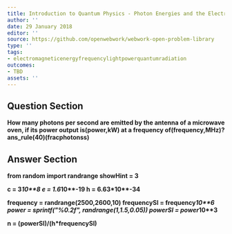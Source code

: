 ```yaml
---
title: Introduction to Quantum Physics - Photon Energies and the Electromagnetic Spectrum
author: ''
date: 29 January 2018
editor: ''
source: https://github.com/openwebwork/webwork-open-problem-library
type: ''
tags:
- electromagneticenergyfrequencylightpowerquantumradiation
outcomes:
- TBD
assets: ''
---
```


## Question Section 

<b>
How many photons per second are emitted by the antenna of a microwave oven, if its power output is(power,kW) at a frequency of(frequency,MHz)?
ans_rule(40)(fracphotonss)


## Answer Section

from random import randrange
showHint = 3

c = 3*10**8
e = 1.6*10**-19
h = 6.63*10**-34

frequency = randrange(2500,2600,10)
frequencySI = frequency*10**6
power = sprintf("%0.2f", randrange(1,1.5,0.05))
powerSI = power*10**3

n = (powerSI)/(h*frequencySI)